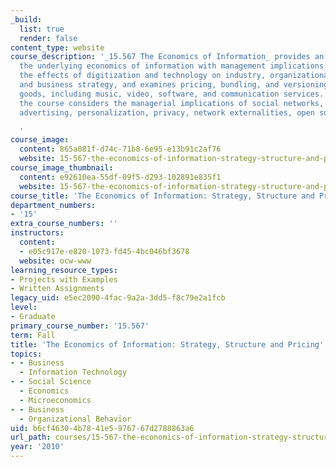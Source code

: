```yaml
---
_build:
  list: true
  render: false
content_type: website
course_description: '_15.567 The Economics of Information_ provides an analysis of
  the underlying economics of information with management implications. It studies
  the effects of digitization and technology on industry, organizational structure,
  and business strategy, and examines pricing, bundling, and versioning of digital
  goods, including music, video, software, and communication services. In addition,
  the course considers the managerial implications of social networks, search, targeted
  advertising, personalization, privacy, network externalities, open source, and alliances.

  '
course_image:
  content: 865a081f-d74c-71b8-6e95-e13b91c2af76
  website: 15-567-the-economics-of-information-strategy-structure-and-pricing-fall-2010
course_image_thumbnail:
  content: e92610ea-55df-09f5-d293-102891e835f1
  website: 15-567-the-economics-of-information-strategy-structure-and-pricing-fall-2010
course_title: 'The Economics of Information: Strategy, Structure and Pricing'
department_numbers:
- '15'
extra_course_numbers: ''
instructors:
  content:
  - e05c917e-e820-1073-fd45-4bc046bf3678
  website: ocw-www
learning_resource_types:
- Projects with Examples
- Written Assignments
legacy_uid: e5ec2090-4fac-9a2a-3dd5-f8c79e2a1fcb
level:
- Graduate
primary_course_number: '15.567'
term: Fall
title: 'The Economics of Information: Strategy, Structure and Pricing'
topics:
- - Business
  - Information Technology
- - Social Science
  - Economics
  - Microeconomics
- - Business
  - Organizational Behavior
uid: b6cf4630-4b78-41e5-9767-67d2788863a6
url_path: courses/15-567-the-economics-of-information-strategy-structure-and-pricing-fall-2010
year: '2010'
---
```

